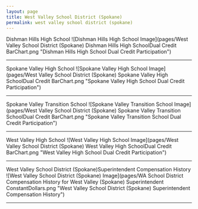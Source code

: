 ```yaml
---
layout: page
title: West Valley School District (Spokane)
permalink: west valley school district (spokane)
---
```



Dishman Hills High School
![Dishman Hills High School Image](pages/West Valley School District (Spokane) Dishman Hills High SchoolDual Credit BarChart.png "Dishman Hills High School Dual Credit Participation")

___

Spokane Valley High School
![Spokane Valley High School Image](pages/West Valley School District (Spokane) Spokane Valley High SchoolDual Credit BarChart.png "Spokane Valley High School Dual Credit Participation")

___

Spokane Valley Transition School
![Spokane Valley Transition School Image](pages/West Valley School District (Spokane) Spokane Valley Transition SchoolDual Credit BarChart.png "Spokane Valley Transition School Dual Credit Participation")

___

West Valley High School
![West Valley High School Image](pages/West Valley School District (Spokane) West Valley High SchoolDual Credit BarChart.png "West Valley High School Dual Credit Participation")

___

West Valley School District (Spokane)Superintendent Compensation History
![West Valley School District (Spokane) Image](pages/WA School District Compensation History for West Valley (Spokane) Superintendent ConstantDollars.png "West Valley School District (Spokane) Superintendent Compensation History")

___

